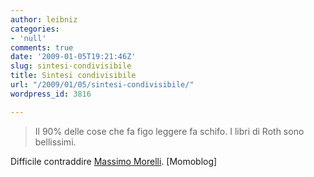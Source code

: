 ```yaml
---
author: leibniz
categories:
- 'null'
comments: true
date: '2009-01-05T19:21:46Z'
slug: sintesi-condivisibile
title: Sintesi condivisibile
url: "/2009/01/05/sintesi-condivisibile/"
wordpress_id: 3816

---
```

> Il 90% delle cose che fa figo leggere fa schifo. I libri di Roth sono bellissimi.


Difficile contraddire [Massimo Morelli](https://blog.morellinet.com/categories/momoblog/2009/01/04.html#a2390). [Momoblog]
